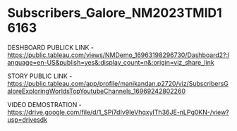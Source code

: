 # Subscribers_Galore_NM2023TMID16163

DESHBOARD PUBLICK LINK - https://public.tableau.com/views/NMDemo_16963198296730/Dashboard2?:language=en-US&publish=yes&:display_count=n&:origin=viz_share_link

STORY PUBLIC LINK - https://public.tableau.com/app/profile/manikandan.p2720/viz/SubscribersGaloreExploringWorldsTopYoutubeChannels_16969242802260

VIDEO DEMOSTRATION - https://drive.google.com/file/d/1_SPi7dIv9IeVhqxyITh36JE-nLPg0KN-/view?usp=drivesdk
